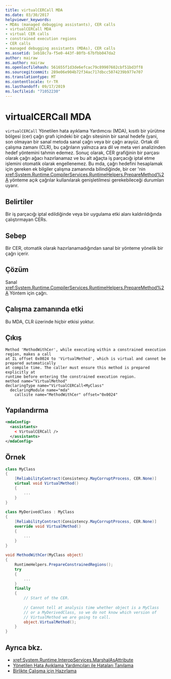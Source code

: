 ```yaml
---
title: virtualCERCall MDA
ms.date: 03/30/2017
helpviewer_keywords:
- MDAs (managed debugging assistants), CER calls
- virtualCERCall MDA
- virtual CER calls
- constrained execution regions
- CER calls
- managed debugging assistants (MDAs), CER calls
ms.assetid: 1eb18c7a-f5e0-443f-80fb-67bfbb047da2
author: mairaw
ms.author: mairaw
ms.openlocfilehash: 561655f1d3de6efcac79c89907602cbf51bd3ff8
ms.sourcegitcommit: 289e06e904b72f34ac717dbcc5074239b977e707
ms.translationtype: MT
ms.contentlocale: tr-TR
ms.lasthandoff: 09/17/2019
ms.locfileid: "71052230"
---
```

# <a name="virtualcercall-mda"></a>virtualCERCall MDA
`virtualCERCall` Yönetilen hata ayıklama Yardımcısı (MDA), kısıtlı bir yürütme bölgesi (cer) çağrı grafı içindeki bir çağrı sitesinin bir sanal hedefe (yani, son olmayan bir sanal metoda sanal çağrı veya bir çağrı arayüz. Ortak dil çalışma zamanı (CLR), bu çağrıların yalnızca ara dil ve meta veri analizinden hedef yöntemini tahmin edemez. Sonuç olarak, CER grafiğinin bir parçası olarak çağrı ağacı hazırlanamaz ve bu alt ağaçta iş parçacığı iptal etme işlemini otomatik olarak engellenemez. Bu mda, çağrı hedefini hesaplamak için gereken ek bilgiler çalışma zamanında bilindiğinde, bir cer 'nin <xref:System.Runtime.CompilerServices.RuntimeHelpers.PrepareMethod%2A> yönteme açık çağrılar kullanılarak genişletilmesi gerekebileceği durumları uyarır.  
  
## <a name="symptoms"></a>Belirtiler  
 Bir iş parçacığı iptal edildiğinde veya bir uygulama etki alanı kaldırıldığında çalıştırmayan CERs.  
  
## <a name="cause"></a>Sebep  
 Bir CER, otomatik olarak hazırlanamadığından sanal bir yönteme yönelik bir çağrı içerir.  
  
## <a name="resolution"></a>Çözüm  
 Sanal <xref:System.Runtime.CompilerServices.RuntimeHelpers.PrepareMethod%2A> Yöntem için çağrı.  
  
## <a name="effect-on-the-runtime"></a>Çalışma zamanında etki  
 Bu MDA, CLR üzerinde hiçbir etkisi yoktur.  
  
## <a name="output"></a>Çıkış  
  
```output
Method 'MethodWithCer', while executing within a constrained execution region, makes a call  
at IL offset 0x0024 to 'VirtualMethod', which is virtual and cannot be prepared automatically  
at compile time. The caller must ensure this method is prepared explicitly at  
runtime before entering the constrained execution region.  
method name="VirtualMethod"  
declaringType name="VirtualCERCall+MyClass"  
  declaringModule name="mda"  
    callsite name="MethodWithCer" offset="0x0024"  
```  
  
## <a name="configuration"></a>Yapılandırma  
  
```xml  
<mdaConfig>  
  <assistants>  
    < VirtualCERCall />  
  </assistants>  
</mdaConfig>  
```  
  
## <a name="example"></a>Örnek  
  
```csharp
class MyClass  
{  
    [ReliabilityContract(Consistency.MayCorruptProcess, CER.None)]  
    virtual void VirtualMethod()  
    {  
        ...  
    }  
}  
  
class MyDerivedClass : MyClass  
{  
    [ReliabilityContract(Consistency.MayCorruptProcess, CER.None)]  
    override void VirtualMethod()  
    {  
        ...  
    }  
}  
  
void MethodWithCer(MyClass object)  
{  
    RuntimeHelpers.PrepareConstrainedRegions();  
    try  
    {  
        ...  
    }  
    finally  
    {  
        // Start of the CER.  
  
        // Cannot tell at analysis time whether object is a MyClass  
        // or a MyDerivedClass, so we do not know which version of   
        // VirtualMethod we are going to call.  
        object.VirtualMethod();  
    }  
}  
```  
  
## <a name="see-also"></a>Ayrıca bkz.

- <xref:System.Runtime.InteropServices.MarshalAsAttribute>
- [Yönetilen Hata Ayıklama Yardımcıları ile Hataları Tanılama](diagnosing-errors-with-managed-debugging-assistants.md)
- [Birlikte Çalışma için Hazırlama](../interop/interop-marshaling.md)

